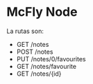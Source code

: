 # McFly Node

La rutas son:
- GET /notes
- POST /notes
- PUT /notes/0/favourites
- GET /notes/favourite
- GET /notes/{id}
